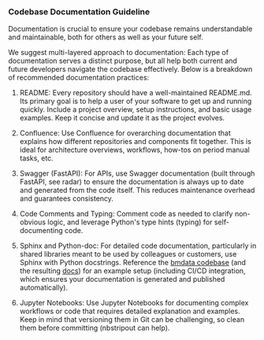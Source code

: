 ### Codebase Documentation Guideline

Documentation is crucial to ensure your codebase remains understandable and maintainable, both for others as well as your future self.

We suggest multi-layered approach to documentation: Each type of documentation serves a distinct purpose, but all help both current and future developers navigate the codebase effectively. Below is a breakdown of recommended documentation practices:

1. README: Every repository should have a well-maintained README.md. Its primary goal is to help a user of your software to get up and running quickly. Include a project overview, setup instructions, and basic usage examples. Keep it concise and update it as the project evolves.

2. Confluence: Use Confluence for overarching documentation that explains how different repositories and components fit together. This is ideal for architecture overviews, workflows, how-tos on period manual tasks, etc.

3. Swagger (FastAPI): For APIs, use Swagger documentation (built through FastAPI, see radar) to ensure the documentation is always up to date and generated from the code itself. This reduces maintenance overhead and guarantees consistency.

4. Code Comments and Typing: Comment code as needed to clarify non-obvious logic, and leverage Python's type hints (typing) for self-documenting code.

5. Sphinx and Python-doc: For detailed code documentation, particularly in shared libraries meant to be used by colleagues or customers, use Sphinx with Python docstrings. Reference the [bmdata codebase](https://git.vito.be/projects/MARVIN-BALMATT/repos/bmdata/browse) (and the resulting [docs](http://docs.marvin.vito.local/rma/bmdata/)) for an example setup (including CI/CD integration, which ensures your documentation is generated and published automatically).

6. Jupyter Notebooks: Use Jupyter Notebooks for documenting complex workflows or code that requires detailed explanation and examples. Keep in mind that versioning them in Git can be challenging, so clean them before committing (nbstripout can help).
